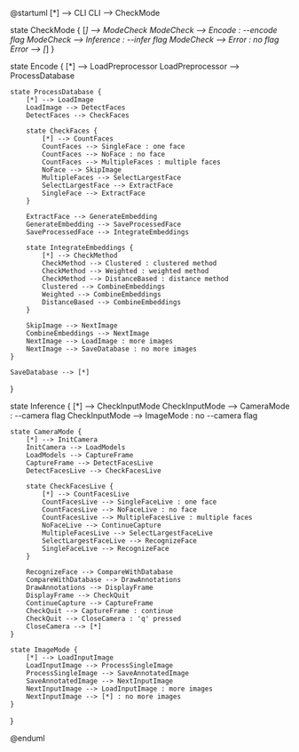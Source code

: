 @startuml
[*] --> CLI
CLI --> CheckMode

state CheckMode {
    [*] --> ModeCheck
    ModeCheck --> Encode : --encode flag
    ModeCheck --> Inference : --infer flag
    ModeCheck --> Error : no flag
    Error --> [*]
}

state Encode {
    [*] --> LoadPreprocessor
    LoadPreprocessor --> ProcessDatabase
    
    state ProcessDatabase {
        [*] --> LoadImage
        LoadImage --> DetectFaces
        DetectFaces --> CheckFaces
        
        state CheckFaces {
            [*] --> CountFaces
            CountFaces --> SingleFace : one face
            CountFaces --> NoFace : no face
            CountFaces --> MultipleFaces : multiple faces
            NoFace --> SkipImage
            MultipleFaces --> SelectLargestFace
            SelectLargestFace --> ExtractFace
            SingleFace --> ExtractFace
        }
        
        ExtractFace --> GenerateEmbedding
        GenerateEmbedding --> SaveProcessedFace
        SaveProcessedFace --> IntegrateEmbeddings
        
        state IntegrateEmbeddings {
            [*] --> CheckMethod
            CheckMethod --> Clustered : clustered method
            CheckMethod --> Weighted : weighted method
            CheckMethod --> DistanceBased : distance method
            Clustered --> CombineEmbeddings
            Weighted --> CombineEmbeddings
            DistanceBased --> CombineEmbeddings
        }
        
        SkipImage --> NextImage
        CombineEmbeddings --> NextImage
        NextImage --> LoadImage : more images
        NextImage --> SaveDatabase : no more images
    }
    
    SaveDatabase --> [*]
}

state Inference {
    [*] --> CheckInputMode
    CheckInputMode --> CameraMode : --camera flag
    CheckInputMode --> ImageMode : no --camera flag
    
    state CameraMode {
        [*] --> InitCamera
        InitCamera --> LoadModels
        LoadModels --> CaptureFrame
        CaptureFrame --> DetectFacesLive
        DetectFacesLive --> CheckFacesLive
        
        state CheckFacesLive {
            [*] --> CountFacesLive
            CountFacesLive --> SingleFaceLive : one face
            CountFacesLive --> NoFaceLive : no face
            CountFacesLive --> MultipleFacesLive : multiple faces
            NoFaceLive --> ContinueCapture
            MultipleFacesLive --> SelectLargestFaceLive
            SelectLargestFaceLive --> RecognizeFace
            SingleFaceLive --> RecognizeFace
        }
        
        RecognizeFace --> CompareWithDatabase
        CompareWithDatabase --> DrawAnnotations
        DrawAnnotations --> DisplayFrame
        DisplayFrame --> CheckQuit
        ContinueCapture --> CaptureFrame
        CheckQuit --> CaptureFrame : continue
        CheckQuit --> CloseCamera : 'q' pressed
        CloseCamera --> [*]
    }
    
    state ImageMode {
        [*] --> LoadInputImage
        LoadInputImage --> ProcessSingleImage
        ProcessSingleImage --> SaveAnnotatedImage
        SaveAnnotatedImage --> NextInputImage
        NextInputImage --> LoadInputImage : more images
        NextInputImage --> [*] : no more images
    }
}

@enduml